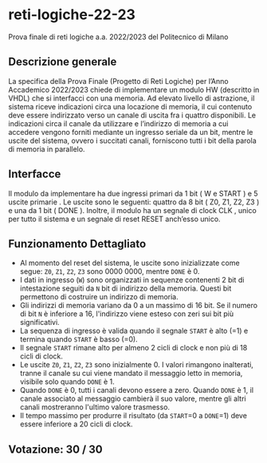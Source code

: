 # reti-logiche-22-23
Prova finale di reti logiche a.a. 2022/2023 del Politecnico di Milano

## Descrizione generale
La specifica della Prova Finale (Progetto di Reti Logiche) per l’Anno Accademico
2022/2023 chiede di implementare un modulo HW (descritto in VHDL) che si interfacci con
una memoria.
Ad elevato livello di astrazione, il sistema riceve indicazioni circa una locazione di memoria,
il cui contenuto deve essere indirizzato verso un canale di uscita fra i quattro disponibili.
Le indicazioni circa il canale da utilizzare e l’indirizzo di memoria a cui accedere vengono
forniti mediante un ingresso seriale da un bit, mentre le uscite del sistema, ovvero i succitati
canali, forniscono tutti i bit della parola di memoria in parallelo.

## Interfacce
Il modulo da implementare ha due ingressi primari da 1 bit ( W e START ) e 5 uscite
primarie . Le uscite sono le seguenti: quattro da 8 bit ( Z0, Z1, Z2, Z3 ) e una da 1 bit ( DONE ).
Inoltre, il modulo ha un segnale di clock CLK , unico per tutto il sistema e un segnale di reset
RESET anch’esso unico.

## Funzionamento Dettagliato
- Al momento del reset del sistema, le uscite sono inizializzate come segue: `Z0`, `Z1`, `Z2`, `Z3` sono 0000 0000, mentre `DONE` è 0.
- I dati in ingresso (`W`) sono organizzati in sequenze contenenti 2 bit di intestazione seguiti da `N` bit di indirizzo della memoria. Questi bit permettono di costruire un indirizzo di memoria.
- Gli indirizzi di memoria variano da 0 a un massimo di 16 bit. Se il numero di bit `N` è inferiore a 16, l'indirizzo viene esteso con zeri sui bit più significativi.
- La sequenza di ingresso è valida quando il segnale `START` è alto (=1) e termina quando `START` è basso (=0).
- Il segnale `START` rimane alto per almeno 2 cicli di clock e non più di 18 cicli di clock.
- Le uscite `Z0`, `Z1`, `Z2`, `Z3` sono inizialmente 0. I valori rimangono inalterati, tranne il canale su cui viene mandato il messaggio letto in memoria, visibile solo quando `DONE` è 1.
- Quando `DONE` è 0, tutti i canali devono essere a zero. Quando `DONE` è 1, il canale associato al messaggio cambierà il suo valore, mentre gli altri canali mostreranno l'ultimo valore trasmesso.
- Il tempo massimo per produrre il risultato (da `START`=0 a `DONE`=1) deve essere inferiore a 20 cicli di clock.

## Votazione: 30 / 30
